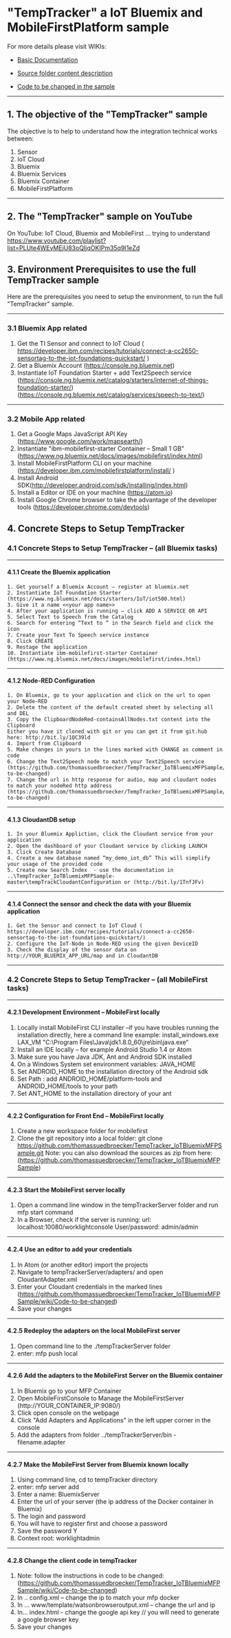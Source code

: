 # "TempTracker" a IoT Bluemix and MobileFirstPlatform sample

For more details please visit WIKIs:

* [Basic Documentation](https://github.com/thomassuedbroecker/TempTracker_IoTBluemixMFPSample/wiki/Basic-Documentation-TempTracker--Sample)

* [Source folder content description](https://github.com/thomassuedbroecker/TempTracker_IoTBluemixMFPSample/wiki/Source-Folder-content-description)

* [Code to be changed in the sample](https://github.com/thomassuedbroecker/TempTracker_IoTBluemixMFPSample/wiki/Code-to-be-changed)

***
## 1. The objective of the "TempTracker" sample

The objective is to help to understand how the integration technical works between:

  1. Sensor
  2. IoT Cloud
  3. Bluemix
  4. Bluemix Services
  5. Bluemix Container
  6. MobileFirstPlatform

***
## 2. The "TempTracker" sample on YouTube

On YouTube: IoT Cloud, Bluemix and MobileFirst ... trying to understand
https://www.youtube.com/playlist?list=PLUte4WEyMEjU83oQIjqOKIPm35q9I1eZd

## 3. Environment Prerequisites to use the full TempTracker sample

Here are the prerequisites you need to setup the environment, to run the full "TempTracker" sample.

***

### 3.1 Bluemix App related

   1. Get the TI Sensor and connect to IoT Cloud ( https://developer.ibm.com/recipes/tutorials/connect-a-cc2650-sensortag-to-the-iot-foundations-quickstart/ )
   2. Get a Bluemix Account (https://console.ng.bluemix.net)
   3. Instantiate IoT Foundation Starter + add Text2Speech service (https://console.ng.bluemix.net/catalog/starters/internet-of-things-foundation-starter/)
   (https://console.ng.bluemix.net/catalog/services/speech-to-text/)

***
### 3.2 Mobile App related
   1. Get a Google Maps JavaScript API Key (https://www.google.com/work/mapsearth/)
   2. Instantiate "ibm-mobilefirst-starter Container – Small 1 GB" (https://www.ng.bluemix.net/docs/images/mobilefirst/index.html)
   3. Install MobileFirstPlatform CLI on your machine (https://developer.ibm.com/mobilefirstplatform/install/
)
   4. Install Android SDK(http://developer.android.com/sdk/installing/index.html)
   5. Install a Editor or IDE on your machine (https://atom.io)
   6. Install Google Chrome browser to take the advantage of the developer tools (https://developer.chrome.com/devtools)

## 4. Concrete Steps to Setup TempTracker
### 4.1 Concrete Steps to Setup TempTracker – (all Bluemix tasks)
***
#### 4.1.1 Create the Bluemix application
    1. Get yourself a Bluemix Account – register at bluemix.net
    2. Instantiate IoT Foundation Starter (https://www.ng.bluemix.net/docs/starters/IoT/iot500.html)
    3. Give it a name <<your app name>>
    4. After your application is running – click ADD A SERVICE OR API
    5. Select Text to Speech from the Catalog
    6. Search for entering “Text to “ in the Search field and click the icon
    7. Create your Text To Speech service instance
    8. Click CREATE
    9. Restage the application
    10. Instantiate ibm-mobilefirst-starter Container (https://www.ng.bluemix.net/docs/images/mobilefirst/index.html)
***
#### 4.1.2 Node-RED Configuration
    1. On Bluemix, go to your application and click on the url to open your Node-RED
    2. Delete the content of the default created sheet by selecting all and DEL
    3. Copy the ClipboardNodeRed-containsAllNodes.txt content into the Clipboard
    Either you have it cloned with git or you can get it from git.hub here: http://bit.ly/1QC39ld
    4. Import from Clipboard
    5. Make changes in yours in the lines marked with CHANGE as comment in code
    6. Change the Text2Speech node to match your Text2Speech service (https://github.com/thomassuedbroecker/TempTracker_IoTBluemixMFPSample/wiki/Code-to-be-changed)
    7. Change the url in http response for audio, map and cloudant nodes to match your nodeRed http address
    (https://github.com/thomassuedbroecker/TempTracker_IoTBluemixMFPSample/wiki/Code-to-be-changed)
***
#### 4.1.3 CloudantDB setup

    1. In your Bluemix Appliction, click the Cloudant service from your application
    2. Open the dashboard of your Cloudant service by clicking LAUNCH
    3. Click Create Database
    4. Create a new database named “my_demo_iot_db” This will simplify your usage of the provided code
    5. Create new Search Index  - use the documentation in ..\TempTracker_IoTBluemixMFPSample-master\tempTrackCloudantConfiguration or (http://bit.ly/1TnfJFv)

***
#### 4.1.4 Connect the sensor and check the data with your Bluemix application

    1. Get the Sensor and connect to IoT Cloud ( https://developer.ibm.com/recipes/tutorials/connect-a-cc2650-sensortag-to-the-iot-foundations-quickstart/)
    2. Configure the IoT-Node in Node-RED using the given DeviceID
    3. Check the display of the sensor data on http://YOUR_BLUEMIX_APP_URL/map and in CloudantDB

***
### 4.2 Concrete Steps to Setup TempTracker – (all MobileFirst tasks)

***
#### 4.2.1 Development Environment – MobileFirst locally
   1. Locally install MobileFirst CLI installer  –if you have troubles running the installation directly, here a command line example: install_windows.exe LAX_VM "C:\Program Files\Java\jdk1.8.0_60\jre\bin\java.exe“
   2. Install an IDE locally – for example Android Studio 1.4 or Atom
   3. Make sure you have Java JDK, Ant and Android SDK installed
   4. On a Windows System set environment variables: JAVA_HOME
   5. Set ANDROID_HOME to the installation directory of the Android sdk
   6. Set Path : add ANDROID_HOME/platform-tools and ANDROID_HOME/tools to your path
   7. Set ANT_HOME to the installation directory of your ant

***
#### 4.2.2 Configuration for Front End – MobileFirst locally

  1. Create a new workspace folder for mobilefirst
  2. Clone the git repository into a local folder: git clone https://github.com/thomassuedbroecker/TempTracker_IoTBluemixMFPSample.git
  Note: you can also download the sources as zip from here:
  (https://github.com/thomassuedbroecker/TempTracker_IoTBluemixMFPSample)

***
#### 4.2.3 Start the MobileFirst server locally

  1. Open a command line window in the tempTrackerServer folder and run mfp start command
  2. In a Browser, check if the server is running: url: localhost:10080/worklightconsole
  User/password: admin/admin

***
####  4.2.4 Use an editor to add your credentials

  1. In Atom (or another editor) import the projects
  2. Navigate to tempTrackerServer/adapters/ and open CloudantAdapter.xml
  3. Enter your Cloudant credentials in the marked lines (https://github.com/thomassuedbroecker/TempTracker_IoTBluemixMFPSample/wiki/Code-to-be-changed)
  4. Save your changes

***
####  4.2.5  Redeploy the adapters on the local MobileFirst server
  1. Open command line to the ./tempTrackerServer folder
  2. enter: mfp push local

***
####  4.2.6  Add the adapters to the MobileFirst Server on the Bluemix container

  1. In Bluemix go to your MFP Container
  2. Open MobileFirstConsole to Manage the MobileFirstServer (http://YOUR_CONTAINER_IP:9080/)
  3. Click open console on the webpage
  4. Click "Add Adapters and Applications" in the left upper corner in the console
  5. Add the adapters from folder ../tempTrackerServer/bin  - filename.adapter

***
####  4.2.7  Make the MobileFirst Server from Bluemix known locally

1. Using command line, cd to tempTracker directory
2. enter: mfp server add
3. Enter a name: BluemixServer
4. Enter the url of your server (the ip address of the Docker container in Bluemix)
5. The login and password
6. You will have to register first and choose a password
7. Save the password Y
8. Context root: worklightadmin

***
####  4.2.8  Change the client code in tempTracker

1. Note: follow the instructions in code to be changed: (https://github.com/thomassuedbroecker/TempTracker_IoTBluemixMFPSample/wiki/Code-to-be-changed)
2. In .. config.xml – change the ip to match your mfp docker
3. In … www/template/watsonbrowseroutput.xml – change the url and ip
4. In… index.html - change the google api key // you will need to generate a google browser key
5. Save your changes
